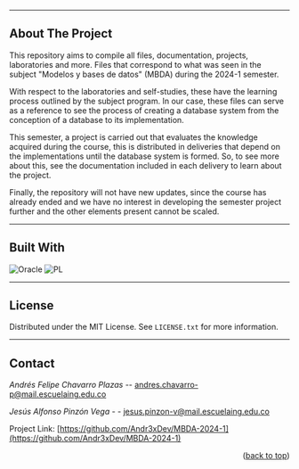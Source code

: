 <a id="readme-top"></a>



---
<!-- ABOUT THE PROJECT -->
## About The Project

This repository aims to compile all files, documentation, projects, laboratories and more. Files that correspond to what was seen in the subject "Modelos y bases de datos" (MBDA) during the 2024-1 semester.

With respect to the laboratories and self-studies, these have the learning process outlined by the subject program. In our case, these files can serve as a reference to see the process of creating a database system from the conception of a database to its implementation.

This semester, a project is carried out that evaluates the knowledge acquired during the course, this is distributed in deliveries that depend on the implementations until the database system is formed. So, to see more about this, see the documentation included in each delivery to learn about the project.

Finally, the repository will not have new updates, since the course has already ended and we have no interest in developing the semester project further and the other elements present cannot be scaled.

---

## Built With
![Oracle](https://img.shields.io/badge/Oracle-F80000?style=for-the-badge&logo=oracle&logoColor=black)  ![PL](https://img.shields.io/badge/PL%2FSQL-FFFFFF?style=for-the-badge&logo=oracle&logoColor=FF0000&labelColor=FFFFFF&color=FF0000)

---
<!-- ----- LICENSE ----- -->
## License

Distributed under the MIT License. See `LICENSE.txt` for more information.

---
<!-- ----- CONTACT ----- -->
## Contact

*Andrés Felipe Chavarro Plazas* -- andres.chavarro-p@mail.escuelaing.edu.co
<br>

*Jesús Alfonso Pinzón Vega* -  - jesus.pinzon-v@mail.escuelaing.edu.co

Project Link: [https://github.com/Andr3xDev/MBDA-2024-1](https://github.com/Andr3xDev/MBDA-2024-1)

<p align="right">(<a href="#readme-top">back to top</a>)<p>
